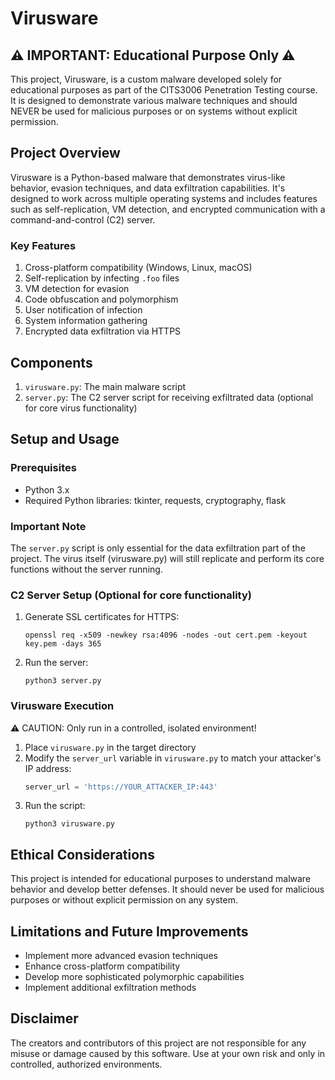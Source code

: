 # Virusware

## ⚠️ IMPORTANT: Educational Purpose Only ⚠️

This project, Virusware, is a custom malware developed solely for educational purposes as part of the CITS3006 Penetration Testing course. It is designed to demonstrate various malware techniques and should NEVER be used for malicious purposes or on systems without explicit permission.

## Project Overview

Virusware is a Python-based malware that demonstrates virus-like behavior, evasion techniques, and data exfiltration capabilities. It's designed to work across multiple operating systems and includes features such as self-replication, VM detection, and encrypted communication with a command-and-control (C2) server.

### Key Features

1. Cross-platform compatibility (Windows, Linux, macOS)
2. Self-replication by infecting `.foo` files
3. VM detection for evasion
4. Code obfuscation and polymorphism
5. User notification of infection
6. System information gathering
7. Encrypted data exfiltration via HTTPS

## Components

1. `virusware.py`: The main malware script
2. `server.py`: The C2 server script for receiving exfiltrated data (optional for core virus functionality)

## Setup and Usage

### Prerequisites

- Python 3.x
- Required Python libraries: tkinter, requests, cryptography, flask

### Important Note

The `server.py` script is only essential for the data exfiltration part of the project. The virus itself (virusware.py) will still replicate and perform its core functions without the server running.

### C2 Server Setup (Optional for core functionality)

1. Generate SSL certificates for HTTPS:
   ```
   openssl req -x509 -newkey rsa:4096 -nodes -out cert.pem -keyout key.pem -days 365
   ```
2. Run the server:
   ```
   python3 server.py
   ```

### Virusware Execution

⚠️ CAUTION: Only run in a controlled, isolated environment!

1. Place `virusware.py` in the target directory
2. Modify the `server_url` variable in `virusware.py` to match your attacker's IP address:
   ```python
   server_url = 'https://YOUR_ATTACKER_IP:443'
   ```
3. Run the script:
   ```
   python3 virusware.py
   ```

## Ethical Considerations

This project is intended for educational purposes to understand malware behavior and develop better defenses. It should never be used for malicious purposes or without explicit permission on any system.

## Limitations and Future Improvements

- Implement more advanced evasion techniques
- Enhance cross-platform compatibility
- Develop more sophisticated polymorphic capabilities
- Implement additional exfiltration methods

## Disclaimer

The creators and contributors of this project are not responsible for any misuse or damage caused by this software. Use at your own risk and only in controlled, authorized environments.
